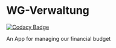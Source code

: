 # WG-Verwaltung
[![Codacy Badge](https://api.codacy.com/project/badge/Grade/574f541e34684514adab4dc18227da81)](https://www.codacy.com/app/thomas.koscheck/WG-Verwaltung?utm_source=github.com&amp;utm_medium=referral&amp;utm_content=ThomasKoscheck/WG-Verwaltung&amp;utm_campaign=Badge_Grade)

An App for managing our financial budget
